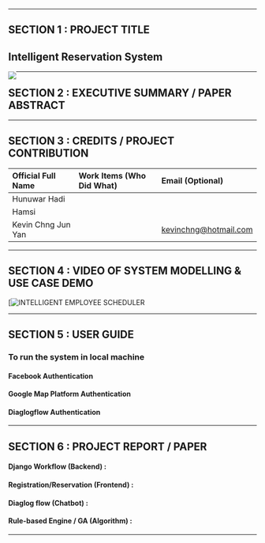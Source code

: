 
---

## SECTION 1 : PROJECT TITLE
## Intelligent Reservation System

<img src="Title2.jpg"
     style="float: left; margin-right: 0px;" />

---
## SECTION 2 : EXECUTIVE SUMMARY / PAPER ABSTRACT


---
## SECTION 3 : CREDITS / PROJECT CONTRIBUTION

| Official Full Name  | Work Items (Who Did What) | Email (Optional) |
| :------------ |:-----| :-----|
| Hunuwar Hadi |  |  |
| Hamsi |  | |
| Kevin Chng Jun Yan |  | kevinchng@hotmail.com |

---
## SECTION 4 : VIDEO OF SYSTEM MODELLING & USE CASE DEMO

[![INTELLIGENT EMPLOYEE SCHEDULER]()

---
## SECTION 5 : USER GUIDE


### To run the system in local machine
#### Facebook Authentication

#### Google Map Platform Authentication

#### Diaglogflow Authentication

---
## SECTION 6 : PROJECT REPORT / PAPER

#### Django Workflow (Backend) :

#### Registration/Reservation (Frontend) :

#### Diaglog flow (Chatbot) :

#### Rule-based Engine / GA (Algorithm) :

---

